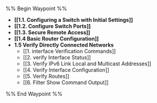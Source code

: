 %% Begin Waypoint %%
- **[[1.1. Configuring a Switch with Initial Settings]]**
- **[[1.2. Configure Switch Ports]]**
- **[[1.3. Secure Remote Access]]**
- **[[1.4 Basic Router Configuration]]**
- **1.5 Verify Directly Connected Networks**
	- [[1. interface Verification Commands]]
	- [[2. verify Interface Status]]
	- [[3. Verify IPv6 Link Local and Multicast Addresses]]
	- [[4. Verify Interface Configuration]]
	- [[5. Verify Routes]]
	- [[6. Filter Show Command Output]]

%% End Waypoint %%

